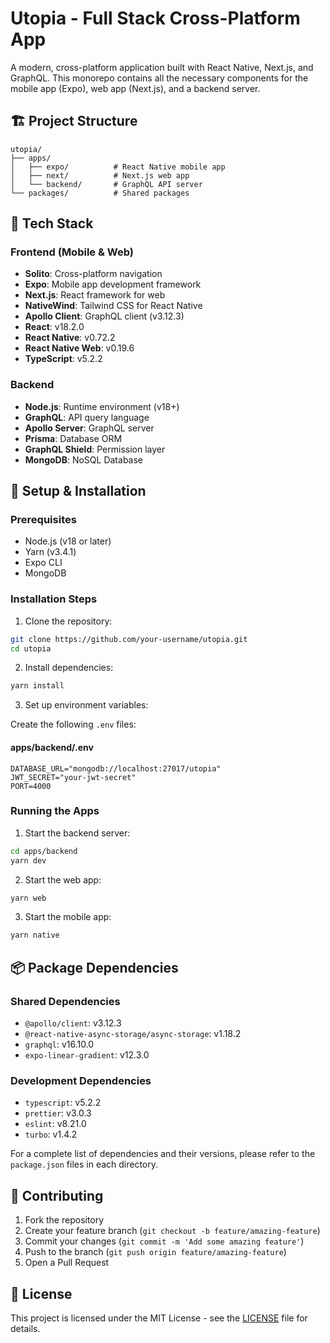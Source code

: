 # Utopia - Full Stack Cross-Platform App

A modern, cross-platform application built with React Native, Next.js, and GraphQL. This monorepo contains all the necessary components for the mobile app (Expo), web app (Next.js), and a backend server.

## 🏗 Project Structure

```
utopia/
├── apps/
│   ├── expo/          # React Native mobile app
│   ├── next/          # Next.js web app
│   └── backend/       # GraphQL API server
└── packages/          # Shared packages
```

## 🚀 Tech Stack

### Frontend (Mobile & Web)
- **Solito**: Cross-platform navigation
- **Expo**: Mobile app development framework
- **Next.js**: React framework for web
- **NativeWind**: Tailwind CSS for React Native
- **Apollo Client**: GraphQL client (v3.12.3)
- **React**: v18.2.0
- **React Native**: v0.72.2
- **React Native Web**: v0.19.6
- **TypeScript**: v5.2.2

### Backend
- **Node.js**: Runtime environment (v18+)
- **GraphQL**: API query language
- **Apollo Server**: GraphQL server
- **Prisma**: Database ORM
- **GraphQL Shield**: Permission layer
- **MongoDB**: NoSQL Database

## 🔧 Setup & Installation

### Prerequisites
- Node.js (v18 or later)
- Yarn (v3.4.1)
- Expo CLI
- MongoDB

### Installation Steps

1. Clone the repository:
```bash
git clone https://github.com/your-username/utopia.git
cd utopia
```

2. Install dependencies:
```bash
yarn install
```

3. Set up environment variables:

Create the following `.env` files:

#### apps/backend/.env
```
DATABASE_URL="mongodb://localhost:27017/utopia"
JWT_SECRET="your-jwt-secret"
PORT=4000
```

### Running the Apps

1. Start the backend server:
```bash
cd apps/backend
yarn dev
```

2. Start the web app:
```bash
yarn web
```

3. Start the mobile app:
```bash
yarn native
```

## 📦 Package Dependencies

### Shared Dependencies
- `@apollo/client`: v3.12.3
- `@react-native-async-storage/async-storage`: v1.18.2
- `graphql`: v16.10.0
- `expo-linear-gradient`: v12.3.0

### Development Dependencies
- `typescript`: v5.2.2
- `prettier`: v3.0.3
- `eslint`: v8.21.0
- `turbo`: v1.4.2

For a complete list of dependencies and their versions, please refer to the `package.json` files in each directory.

## 🤝 Contributing

1. Fork the repository
2. Create your feature branch (`git checkout -b feature/amazing-feature`)
3. Commit your changes (`git commit -m 'Add some amazing feature'`)
4. Push to the branch (`git push origin feature/amazing-feature`)
5. Open a Pull Request

## 📝 License

This project is licensed under the MIT License - see the [LICENSE](LICENSE) file for details.
